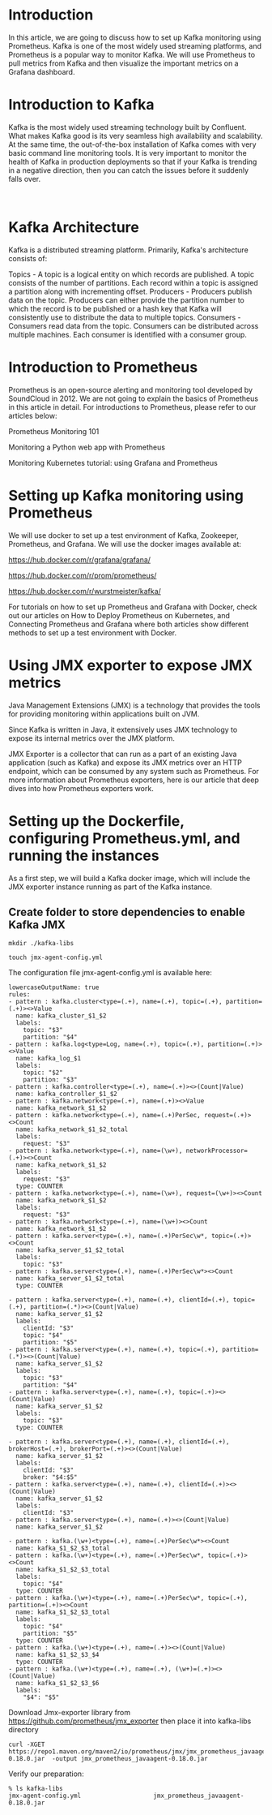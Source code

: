 # Introduction
In this article, we are going to discuss how to set up Kafka monitoring using Prometheus. Kafka is one of the most widely used streaming platforms, and Prometheus is a popular way to monitor Kafka. We will use Prometheus to pull metrics from Kafka and then visualize the important metrics on a Grafana dashboard.

# Introduction to Kafka
Kafka is the most widely used streaming technology built by Confluent. What makes Kafka good is its very seamless high availability and scalability. At the same time, the out-of-the-box installation of Kafka comes with very basic command line monitoring tools. It is very important to monitor the health of Kafka in production deployments so that if your Kafka is trending in a negative direction, then you can catch the issues before it suddenly falls over. 

 ‍
# Kafka Architecture
Kafka is a distributed streaming platform. Primarily, Kafka's architecture consists of:

Topics - A topic is a logical entity on which records are published. A topic consists of the number of partitions. Each record within a topic is assigned a partition along with incrementing offset. 
Producers - Producers publish data on the topic. Producers can either provide the partition number to which the record is to be published or a hash key that Kafka will consistently use to distribute the data to multiple topics.
Consumers - Consumers read data from the topic. Consumers can be distributed across multiple machines. Each consumer is identified with a consumer group. 

# Introduction to Prometheus
Prometheus is an open-source alerting and monitoring tool developed by SoundCloud in 2012. We are not going to explain the basics of Prometheus in this article in detail. For introductions to Prometheus, please refer to our articles below:

Prometheus Monitoring 101

Monitoring a Python web app with Prometheus

Monitoring Kubernetes tutorial: using Grafana and Prometheus

# Setting up Kafka monitoring using Prometheus
We will use docker to set up a test environment of Kafka, Zookeeper, Prometheus, and Grafana. We will use the docker images available at:

https://hub.docker.com/r/grafana/grafana/

https://hub.docker.com/r/prom/prometheus/

https://hub.docker.com/r/wurstmeister/kafka/

For tutorials on how to set up Prometheus and Grafana with Docker, check out our articles on How to Deploy Prometheus on Kubernetes, and Connecting Prometheus and Grafana where both articles show different methods to set up a test environment with Docker. 

# Using JMX exporter to expose JMX metrics
Java Management Extensions (JMX) is a technology that provides the tools for providing monitoring within applications built on JVM. 

Since Kafka is written in Java, it extensively uses JMX technology to expose its internal metrics over the JMX platform.

JMX Exporter is a collector that can run as a part of an existing Java application (such as Kafka) and expose its JMX metrics over an HTTP endpoint, which can be consumed by any system such as Prometheus. For more information about Prometheus exporters, here is our article that deep dives into how Prometheus exporters work.

# Setting up the Dockerfile, configuring Prometheus.yml, and running the instances
As a first step, we will build a Kafka docker image, which will include the JMX exporter instance running as part of the Kafka instance.

## Create folder to store dependencies to enable Kafka JMX
```
mkdir ./kafka-libs

touch jmx-agent-config.yml
```


The configuration file jmx-agent-config.yml is available here:

```
lowercaseOutputName: true
rules:
- pattern : kafka.cluster<type=(.+), name=(.+), topic=(.+), partition=(.+)><>Value
  name: kafka_cluster_$1_$2
  labels:
    topic: "$3"
    partition: "$4"
- pattern : kafka.log<type=Log, name=(.+), topic=(.+), partition=(.+)><>Value
  name: kafka_log_$1
  labels:
    topic: "$2"
    partition: "$3"
- pattern : kafka.controller<type=(.+), name=(.+)><>(Count|Value)
  name: kafka_controller_$1_$2
- pattern : kafka.network<type=(.+), name=(.+)><>Value
  name: kafka_network_$1_$2
- pattern : kafka.network<type=(.+), name=(.+)PerSec, request=(.+)><>Count
  name: kafka_network_$1_$2_total
  labels:
    request: "$3"
- pattern : kafka.network<type=(.+), name=(\w+), networkProcessor=(.+)><>Count
  name: kafka_network_$1_$2
  labels:
    request: "$3"
  type: COUNTER
- pattern : kafka.network<type=(.+), name=(\w+), request=(\w+)><>Count
  name: kafka_network_$1_$2
  labels:
    request: "$3"
- pattern : kafka.network<type=(.+), name=(\w+)><>Count
  name: kafka_network_$1_$2
- pattern : kafka.server<type=(.+), name=(.+)PerSec\w*, topic=(.+)><>Count
  name: kafka_server_$1_$2_total
  labels:
    topic: "$3"
- pattern : kafka.server<type=(.+), name=(.+)PerSec\w*><>Count
  name: kafka_server_$1_$2_total
  type: COUNTER

- pattern : kafka.server<type=(.+), name=(.+), clientId=(.+), topic=(.+), partition=(.*)><>(Count|Value)
  name: kafka_server_$1_$2
  labels:
    clientId: "$3"
    topic: "$4"
    partition: "$5"
- pattern : kafka.server<type=(.+), name=(.+), topic=(.+), partition=(.*)><>(Count|Value)
  name: kafka_server_$1_$2
  labels:
    topic: "$3"
    partition: "$4"
- pattern : kafka.server<type=(.+), name=(.+), topic=(.+)><>(Count|Value)
  name: kafka_server_$1_$2
  labels:
    topic: "$3"
  type: COUNTER

- pattern : kafka.server<type=(.+), name=(.+), clientId=(.+), brokerHost=(.+), brokerPort=(.+)><>(Count|Value)
  name: kafka_server_$1_$2
  labels:
    clientId: "$3"
    broker: "$4:$5"
- pattern : kafka.server<type=(.+), name=(.+), clientId=(.+)><>(Count|Value)
  name: kafka_server_$1_$2
  labels:
    clientId: "$3"
- pattern : kafka.server<type=(.+), name=(.+)><>(Count|Value)
  name: kafka_server_$1_$2

- pattern : kafka.(\w+)<type=(.+), name=(.+)PerSec\w*><>Count
  name: kafka_$1_$2_$3_total
- pattern : kafka.(\w+)<type=(.+), name=(.+)PerSec\w*, topic=(.+)><>Count
  name: kafka_$1_$2_$3_total
  labels:
    topic: "$4"
  type: COUNTER
- pattern : kafka.(\w+)<type=(.+), name=(.+)PerSec\w*, topic=(.+), partition=(.+)><>Count
  name: kafka_$1_$2_$3_total
  labels:
    topic: "$4"
    partition: "$5"
  type: COUNTER
- pattern : kafka.(\w+)<type=(.+), name=(.+)><>(Count|Value)
  name: kafka_$1_$2_$3_$4
  type: COUNTER
- pattern : kafka.(\w+)<type=(.+), name=(.+), (\w+)=(.+)><>(Count|Value)
  name: kafka_$1_$2_$3_$6
  labels:
    "$4": "$5"
```

Download Jmx-exporter library from https://github.com/prometheus/jmx_exporter then place it into kafka-libs directory

```
curl -XGET https://repo1.maven.org/maven2/io/prometheus/jmx/jmx_prometheus_javaagent/0.18.0/jmx_prometheus_javaagent-0.18.0.jar  -output jmx_prometheus_javaagent-0.18.0.jar

```

Verify our preparation:
```
% ls kafka-libs 
jmx-agent-config.yml                    jmx_prometheus_javaagent-0.18.0.jar
```

